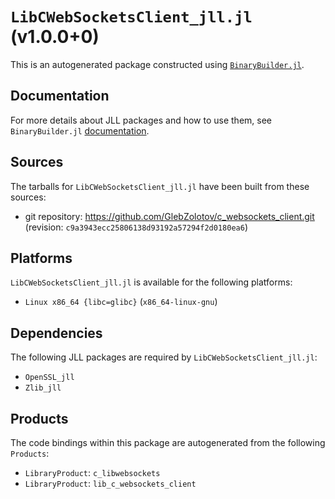 # `LibCWebSocketsClient_jll.jl` (v1.0.0+0)

This is an autogenerated package constructed using [`BinaryBuilder.jl`](https://github.com/JuliaPackaging/BinaryBuilder.jl).

## Documentation

For more details about JLL packages and how to use them, see `BinaryBuilder.jl` [documentation](https://docs.binarybuilder.org/stable/jll/).

## Sources

The tarballs for `LibCWebSocketsClient_jll.jl` have been built from these sources:

* git repository: https://github.com/GlebZolotov/c_websockets_client.git (revision: `c9a3943ecc25806138d93192a57294f2d0180ea6`)

## Platforms

`LibCWebSocketsClient_jll.jl` is available for the following platforms:

* `Linux x86_64 {libc=glibc}` (`x86_64-linux-gnu`)

## Dependencies

The following JLL packages are required by `LibCWebSocketsClient_jll.jl`:

* `OpenSSL_jll`
* `Zlib_jll`

## Products

The code bindings within this package are autogenerated from the following `Products`:

* `LibraryProduct`: `c_libwebsockets`
* `LibraryProduct`: `lib_c_websockets_client`
